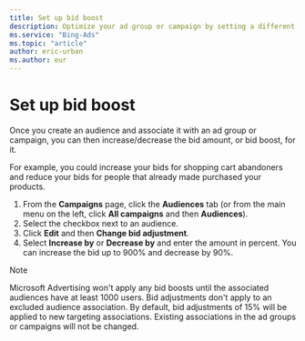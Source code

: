 ```yaml
---
title: Set up bid boost
description: Optimize your ad group or campaign by setting a different bid amount, customizing ads, and broadening keywords.
ms.service: "Bing-Ads"
ms.topic: "article"
author: eric-urban
ms.author: eur
---
```


# Set up bid boost

Once you create an audience and associate it with an ad group or campaign, you can then increase/decrease the bid amount, or bid boost, for it.

For example, you could increase your bids for shopping cart abandoners and reduce your bids for people that already made purchased your products.

1. From the **Campaigns** page, click the **Audiences** tab (or from the main menu on the left, click **All campaigns** and then **Audiences**).
1. Select the checkbox next to an audience.
1. Click **Edit** and then **Change bid adjustment**.
1. Select **Increase by** or **Decrease by** and enter the amount in percent.             You can increase the bid up to 900% and decrease by 90%.

> [!NOTE]
> Microsoft Advertising won't apply any bid boosts until the associated audiences have at least 1000 users.
> Bid adjustments don't apply to an excluded audience association.
> By default, bid adjustments of 15% will be applied to new targeting associations. Existing associations in the ad groups or campaigns will not be changed.


